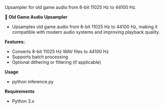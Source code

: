 Upsampler for old game audio from 8-bit 11025 Hz to 44100 Hz.

**🎵 Old Game Audio Upsampler**
- Upsamples old game audio from 8-bit 11025 Hz to 44100 Hz, making it compatible with modern audio systems and improving playback quality.

**Features:** 
- Converts 8-bit 11025 Hz WAV files to 44100 Hz
- Supports batch processing
- Optional dithering or filtering (if applicable)

**Usage**
- python inference.py

**Requirements**

- Python 3.x
